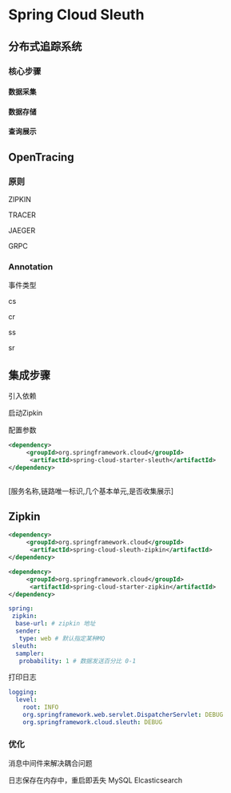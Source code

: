 # Spring Cloud Sleuth

## 分布式追踪系统

### 核心步骤

#### 数据采集

#### 数据存储

#### 查询展示

## OpenTracing

### 原则

ZIPKIN

TRACER

JAEGER

GRPC

### Annotation

事件类型

cs

cr

ss

sr

## 集成步骤

引入依赖

启动Zipkin

配置参数













```xml
<dependency>
     <groupId>org.springframework.cloud</groupId>
      <artifactId>spring-cloud-starter-sleuth</artifactId>
</dependency>
```



```java

```

[服务名称,链路唯一标识,几个基本单元,是否收集展示]



## Zipkin

```xml
<dependency>
     <groupId>org.springframework.cloud</groupId>
      <artifactId>spring-cloud-sleuth-zipkin</artifactId>
</dependency>

<dependency>
     <groupId>org.springframework.cloud</groupId>
      <artifactId>spring-cloud-starter-zipkin</artifactId>
</dependency>
```



```yaml
spring:
 zipkin:
  base-url: # zipkin 地址
  sender:
   type: web # 默认指定某种MQ
 sleuth:
  sampler:
   probability: 1 # 数据发送百分比 0-1
```



打印日志

```yaml
logging:
  level:
    root: INFO
    org.springframework.web.servlet.DispatcherServlet: DEBUG
    org.springframework.cloud.sleuth: DEBUG
```



### 优化

消息中间件来解决耦合问题

日志保存在内存中，重启即丢失 MySQL  Elcasticsearch

